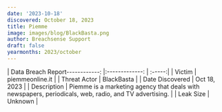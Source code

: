 ```yaml
---
date: '2023-10-18'
discovered: October 18, 2023
title: Piemme
image: images/blog/BlackBasta.png
author: Breachsense Support
draft: false
yearmonths: 2023/october
---
```


| Data Breach Report------------:     |:-------------:    | :-----:|
| Victim      | piemmeonline.it      | 
| Threat Actor      | BlackBasta      | 
| Date Discovered      | Oct 18, 2023      | 
| Description      | Piemme is a marketing agency that deals with newspapers, periodicals, web, radio, and TV advertising.      | 
| Leak Size      | Unknown      | 

